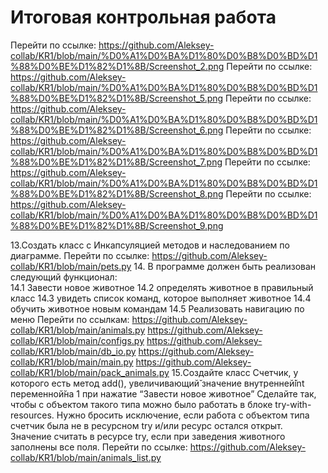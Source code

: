 # Итоговая контрольная работа

Перейти по ссылке: https://github.com/Aleksey-collab/KR1/blob/main/%D0%A1%D0%BA%D1%80%D0%B8%D0%BD%D1%88%D0%BE%D1%82%D1%8B/Screenshot_2.png
Перейти по ссылке: https://github.com/Aleksey-collab/KR1/blob/main/%D0%A1%D0%BA%D1%80%D0%B8%D0%BD%D1%88%D0%BE%D1%82%D1%8B/Screenshot_5.png
Перейти по ссылке: https://github.com/Aleksey-collab/KR1/blob/main/%D0%A1%D0%BA%D1%80%D0%B8%D0%BD%D1%88%D0%BE%D1%82%D1%8B/Screenshot_6.png
Перейти по ссылке: https://github.com/Aleksey-collab/KR1/blob/main/%D0%A1%D0%BA%D1%80%D0%B8%D0%BD%D1%88%D0%BE%D1%82%D1%8B/Screenshot_7.png
Перейти по ссылке: https://github.com/Aleksey-collab/KR1/blob/main/%D0%A1%D0%BA%D1%80%D0%B8%D0%BD%D1%88%D0%BE%D1%82%D1%8B/Screenshot_8.png
Перейти по ссылке: https://github.com/Aleksey-collab/KR1/blob/main/%D0%A1%D0%BA%D1%80%D0%B8%D0%BD%D1%88%D0%BE%D1%82%D1%8B/Screenshot_9.png

13.Создать класс с Инкапсуляцией методов и наследованием по диаграмме.
Перейти по ссылке: https://github.com/Aleksey-collab/KR1/blob/main/pets.py
14. В программе должен быть реализован следующий функционал:                                                                                                                 
14.1 Завести новое животное
14.2 определять животное в правильный класс
14.3 увидеть список команд, которое выполняет животное
14.4 обучить животное новым командам
14.5 Реализовать навигацию по меню
Перейти по ссылкам:
https://github.com/Aleksey-collab/KR1/blob/main/animals.py
https://github.com/Aleksey-collab/KR1/blob/main/configs.py
https://github.com/Aleksey-collab/KR1/blob/main/db_io.py
https://github.com/Aleksey-collab/KR1/blob/main/main.py
https://github.com/Aleksey-collab/KR1/blob/main/pack_animals.py
15.Создайте класс Счетчик, у которого есть метод add(), увеличивающий̆
значение внутренней̆int переменной̆на 1 при нажатие “Завести новое
животное” Сделайте так, чтобы с объектом такого типа можно было работать в
блоке try-with-resources. Нужно бросить исключение, если работа с объектом
типа счетчик была не в ресурсном try и/или ресурс остался открыт. Значение
считать в ресурсе try, если при заведения животного заполнены все поля.
Перейти по ссылке: https://github.com/Aleksey-collab/KR1/blob/main/animals_list.py









